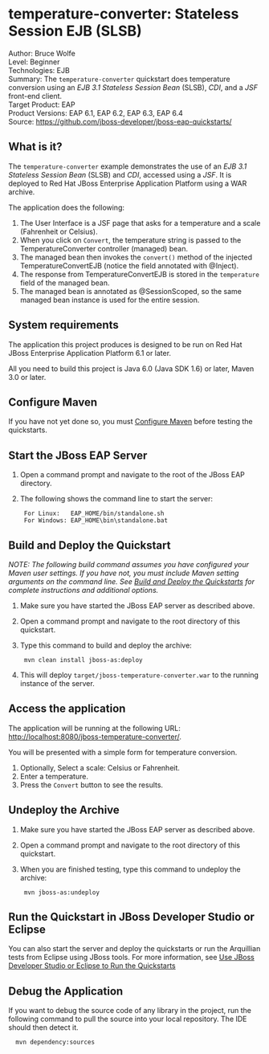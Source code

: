 temperature-converter: Stateless Session EJB (SLSB)
=================================================
Author: Bruce Wolfe  
Level: Beginner  
Technologies: EJB  
Summary: The `temperature-converter` quickstart does temperature conversion using an *EJB 3.1 Stateless Session Bean* (SLSB), *CDI*, and a *JSF* front-end client.   
Target Product: EAP  
Product Versions: EAP 6.1, EAP 6.2, EAP 6.3, EAP 6.4  
Source: <https://github.com/jboss-developer/jboss-eap-quickstarts/>  

What is it?
-----------

The `temperature-converter` example demonstrates the use of an *EJB 3.1 Stateless Session Bean* (SLSB) and *CDI*, accessed using a *JSF*.
It is deployed to Red Hat JBoss Enterprise Application Platform using a WAR archive.

The application does the following:

1. The User Interface is a JSF page that asks for a temperature and a scale (Fahrenheit or Celsius).
2. When you click on `Convert`, the temperature string is passed to the TemperatureConverter controller (managed) bean.
3. The managed bean then invokes the `convert()` method of the injected TemperatureConvertEJB (notice the field annotated with @Inject).
4. The response from TemperatureConvertEJB is stored in the `temperature` field of the managed bean.
5. The managed bean is annotated as @SessionScoped, so the same managed bean instance is used for the entire session.


System requirements
-------------------

The application this project produces is designed to be run on Red Hat JBoss Enterprise Application Platform 6.1 or later. 

All you need to build this project is Java 6.0 (Java SDK 1.6) or later, Maven 3.0 or later.

 
Configure Maven
---------------

If you have not yet done so, you must [Configure Maven](https://github.com/jboss-developer/jboss-developer-shared-resources/blob/master/guides/CONFIGURE_MAVEN.md#configure-maven-to-build-and-deploy-the-quickstarts) before testing the quickstarts.


Start the JBoss EAP Server
-------------------------

1. Open a command prompt and navigate to the root of the JBoss EAP directory.
2. The following shows the command line to start the server:

        For Linux:   EAP_HOME/bin/standalone.sh
        For Windows: EAP_HOME\bin\standalone.bat


Build and Deploy the Quickstart
-------------------------

_NOTE: The following build command assumes you have configured your Maven user settings. If you have not, you must include Maven setting arguments on the command line. See [Build and Deploy the Quickstarts](../README.md#build-and-deploy-the-quickstarts) for complete instructions and additional options._

1. Make sure you have started the JBoss EAP server as described above.
2. Open a command prompt and navigate to the root directory of this quickstart.
3. Type this command to build and deploy the archive:

        mvn clean install jboss-as:deploy

4. This will deploy `target/jboss-temperature-converter.war` to the running instance of the server.
 

Access the application 
---------------------

The application will be running at the following URL: <http://localhost:8080/jboss-temperature-converter/>.

You will be presented with a simple form for temperature conversion.

1. Optionally, Select a scale: Celsius or Fahrenheit.
2. Enter a temperature.
3. Press the `Convert` button to see the results.


Undeploy the Archive
--------------------

1. Make sure you have started the JBoss EAP server as described above.
2. Open a command prompt and navigate to the root directory of this quickstart.
3. When you are finished testing, type this command to undeploy the archive:

        mvn jboss-as:undeploy


        
Run the Quickstart in JBoss Developer Studio or Eclipse
-------------------------------------
You can also start the server and deploy the quickstarts or run the Arquillian tests from Eclipse using JBoss tools. For more information, see [Use JBoss Developer Studio or Eclipse to Run the Quickstarts](https://github.com/jboss-developer/jboss-developer-shared-resources/blob/master/guides/USE_JBDS.md#use-jboss-developer-studio-or-eclipse-to-run-the-quickstarts) 


Debug the Application
------------------------------------

If you want to debug the source code of any library in the project, run the following command to pull the source into your local repository. The IDE should then detect it.

      mvn dependency:sources
     


